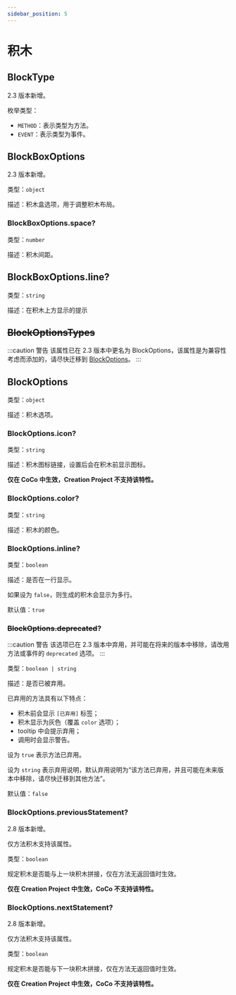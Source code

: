 ```yaml
---
sidebar_position: 5
---
```


# 积木

## BlockType

2.3 版本新增。

枚举类型：

- `METHOD`：表示类型为方法。
- `EVENT`：表示类型为事件。

## BlockBoxOptions

2.3 版本新增。

类型：`object`

描述：积木盒选项，用于调整积木布局。

### BlockBoxOptions.space?

类型：`number`

描述：积木间距。

## BlockBoxOptions.line?

类型：`string`

描述：在积木上方显示的提示

## ~~BlockOptionsTypes~~

:::caution 警告
该属性已在 2.3 版本中更名为 BlockOptions，该属性是为兼容性考虑而添加的，请尽快迁移到 [BlockOptions](#blockoptions)。
:::

## BlockOptions

类型：`object`

描述：积木选项。

### BlockOptions.icon?

类型：`string`

描述：积木图标链接，设置后会在积木前显示图标。

**仅在 CoCo 中生效，Creation Project 不支持该特性。**

### BlockOptions.color?

类型：`string`

描述：积木的颜色。

### BlockOptions.inline?

类型：`boolean`

描述：是否在一行显示。

如果设为 `false`，则生成的积木会显示为多行。

默认值：`true`

### ~~BlockOptions.deprecated~~?

:::caution 警告
该选项已在 2.3 版本中弃用，并可能在将来的版本中移除，请改用方法或事件的 `deprecated` 选项。
:::

类型：`boolean | string`

描述：是否已被弃用。

已弃用的方法具有以下特点：

- 积木前会显示 `[已弃用]` 标签；
- 积木显示为灰色（覆盖 `color` 选项）；
- tooltip 中会提示弃用；
- 调用时会显示警告。

设为 `true` 表示方法已弃用。

设为 `string` 表示弃用说明，默认弃用说明为“该方法已弃用，并且可能在未来版本中移除，请尽快迁移到其他方法”。

默认值：`false`

### BlockOptions.previousStatement?

2.8 版本新增。

仅方法积木支持该属性。

类型：`boolean`

规定积木是否能与上一块积木拼接，仅在方法无返回值时生效。

**仅在 Creation Project 中生效，CoCo 不支持该特性。**

### BlockOptions.nextStatement?

2.8 版本新增。

仅方法积木支持该属性。

类型：`boolean`

规定积木是否能与下一块积木拼接，仅在方法无返回值时生效。

**仅在 Creation Project 中生效，CoCo 不支持该特性。**
